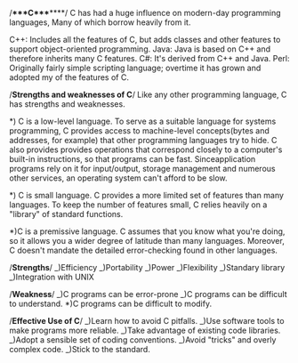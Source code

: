 /************\*\*\*************C**************\*\*\***************/
C has had a huge influence on modern-day programming languages,
Many of which borrow heavily from it.

C++: Includes all the features of C, but adds classes and other
features to support object-oriented programming.
Java: Java is based on C++ and therefore inherits many C features.
C#: It's derived from C++ and Java.
Perl: Originally fairly simple scripting language; overtime it has
grown and adopted my of the features of C.

/**Strengths and weaknesses of C**/
Like any other programming language, C has strengths and weaknesses.

\*) C is a low-level language. To serve as a suitable language for
systems programming, C provides access to machine-level concepts(bytes and addresses, for example) that other programming languages try to hide. C also provides provides operations that correspond
closely to a computer's built-in instructions, so that programs can be fast. Sinceapplication programs rely on it for input/output,
storage management and numerous other services, an operating system
can't afford to be slow.

\*) C is small language. C provides a more limited set of features than many languages. To keep the number of features small, C relies heavily on a "library" of standard functions.

\*)C is a premissive language. C assumes that you know what you're doing, so it allows you a wider degree of latitude than many languages. Moreover, C doesn't mandate the detailed error-checking found in other languages.

/**Strengths**/
_)Efficiency
_)Portability
_)Power
_)Flexibility
_)Standary library
_)Integration with UNIX

/**Weakness**/
_)C programs can be error-prone
_)C programs can be difficult to understand.
\*)C programs can be difficult to modify.

/**Effective Use of C**/
_)Learn how to avoid C pitfalls.
_)Use software tools to make programs more reliable.
_)Take advantage of existing code libraries.
_)Adopt a sensible set of coding conventions.
_)Avoid "tricks" and overly complex code.
_)Stick to the standard.
